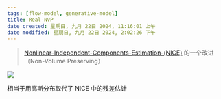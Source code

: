 ```yaml
---
tags: [flow-model, generative-model]
title: Real-NVP
date created: 星期日, 九月 22日 2024, 11:16:01 上午
date modified: 星期日, 九月 22日 2024, 2:02:26 下午
---
```


> [Nonlinear-Independent-Components-Estimation-(NICE)](Nonlinear-Independent-Components-Estimation-(NICE).md) 的一个改进（Non-Volume Preserving）

![](https://cdn.jsdelivr.net/gh/KinnariyaMamaTanha/Images@main/Screenshot%20from%202024-09-22%2011-17-51.png)

相当于用高斯分布取代了 NICE 中的残差估计
